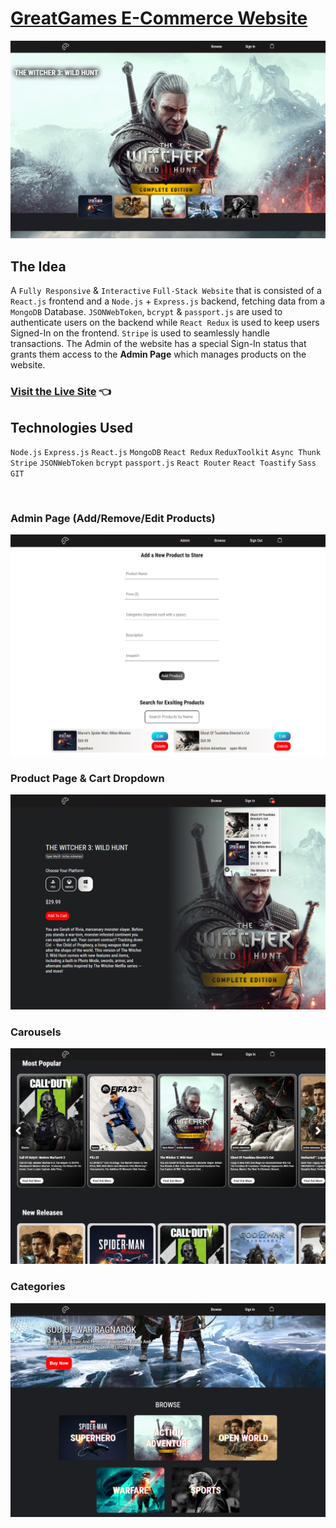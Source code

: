 # [GreatGames E-Commerce Website](https://vast-teal-frog-garb.cyclic.app/)

<img src="./screenshots/image-slider.PNG">

<br>

## The Idea
A `Fully Responsive` & `Interactive` `Full-Stack Website` that is consisted of a `React.js` frontend and a `Node.js` + `Express.js` backend, fetching data from a `MongoDB` Database. `JSONWebToken`, `bcrypt` & `passport.js` are used to authenticate users on the backend while `React Redux` is used to keep users Signed-In on the frontend. `Stripe` is used to seamlessly handle transactions. The Admin of the website has a special Sign-In status that grants them access to the **Admin Page** which manages products on the website.

### [Visit the Live Site](https://vast-teal-frog-garb.cyclic.app/) 👈

## Technologies Used
`Node.js` `Express.js` `React.js` `MongoDB` `React Redux` `ReduxToolkit` `Async Thunk` `Stripe` `JSONWebToken` `bcrypt` `passport.js` `React Router` `React Toastify` `Sass` `GIT`

<br>

### Admin Page (Add/Remove/Edit Products)
<img src="./screenshots/admin-page.png">

<br>

### Product Page & Cart Dropdown
<img src="./screenshots/product-page-n-cart.PNG">

<br>

### Carousels
<img src="./screenshots/carousels.PNG">

<br>

### Categories
<img src="./screenshots/home-categories.PNG">
